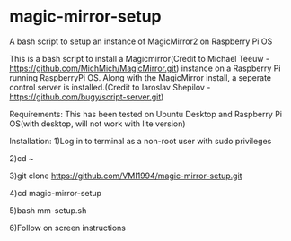 # magic-mirror-setup  
A bash script to setup an instance of MagicMirror2 on Raspberry Pi OS

This is a bash script to install a Magicmirror(Credit to Michael Teeuw - https://github.com/MichMich/MagicMirror.git)
instance on a Raspberry Pi running RaspberryPi OS.  Along with the MagicMirror install, a seperate control server is 
installed.(Credit to Iaroslav Shepilov - https://github.com/bugy/script-server.git)

Requirements:
This has been tested on Ubuntu Desktop and Raspberry Pi OS(with desktop, will not work with lite version)


Installation:
1)Log in to terminal as a non-root user with sudo privileges

2)cd ~

3)git clone https://github.com/VMI1994/magic-mirror-setup.git

4)cd magic-mirror-setup

5)bash mm-setup.sh

6)Follow on screen instructions

